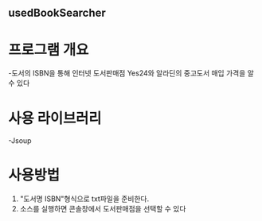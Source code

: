 ## usedBookSearcher

# 프로그램 개요
-도서의 ISBN을 통해 인터넷 도서판매점 Yes24와 알라딘의 중고도서 매입 가격을 알 수 있다

# 사용 라이브러리
-Jsoup

# 사용방법
1. "도서명 ISBN"형식으로 txt파일을 준비한다.
2. 소스를 실행하면 콘솔창에서 도서판매점을 선택할 수 있다
